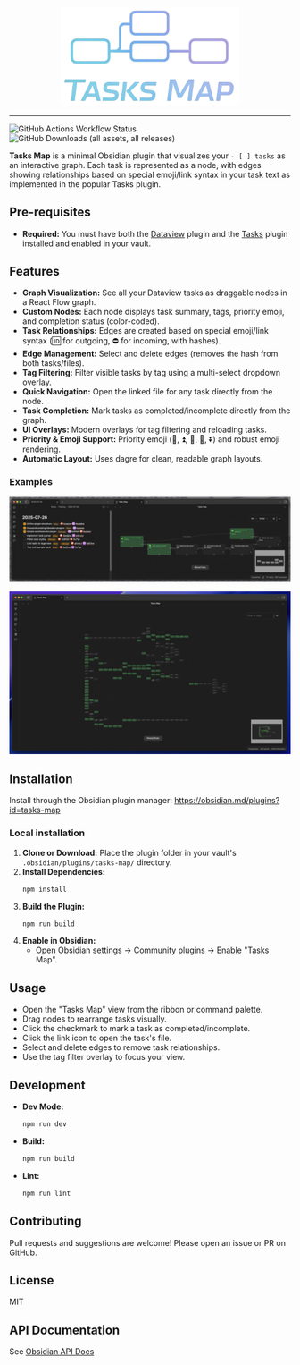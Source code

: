 <p align="center">
  <img src=".github/images/logo.png" alt="Tasks Map Logo" width="320" />
</p>

---
![GitHub Actions Workflow Status](https://img.shields.io/github/actions/workflow/status/NicoKNL/tasks-map/qualify.yaml?branch=main)
![GitHub Downloads (all assets, all releases)](https://img.shields.io/github/downloads/NicoKNL/tasks-map/total)

**Tasks Map** is a minimal Obsidian plugin that visualizes your `- [ ] tasks` as an interactive graph. Each task is represented as a node, with edges showing relationships based on special emoji/link syntax in your task text as implemented in the popular Tasks plugin.

## Pre-requisites

-   **Required:** You must have both the [Dataview](https://github.com/blacksmithgu/obsidian-dataview) plugin and the [Tasks](https://github.com/obsidian-tasks-group/obsidian-tasks) plugin installed and enabled in your vault.

## Features

-   **Graph Visualization:** See all your Dataview tasks as draggable nodes in a React Flow graph.
-   **Custom Nodes:** Each node displays task summary, tags, priority emoji, and completion status (color-coded).
-   **Task Relationships:** Edges are created based on special emoji/link syntax (🆔 for outgoing, ⛔ for incoming, with hashes).
-   **Edge Management:** Select and delete edges (removes the hash from both tasks/files).
-   **Tag Filtering:** Filter visible tasks by tag using a multi-select dropdown overlay.
-   **Quick Navigation:** Open the linked file for any task directly from the node.
-   **Task Completion:** Mark tasks as completed/incomplete directly from the graph.
-   **UI Overlays:** Modern overlays for tag filtering and reloading tasks.
-   **Priority & Emoji Support:** Priority emoji (🔺, ⏫, 🔼, 🔽, ⏬) and robust emoji rendering.
-   **Automatic Layout:** Uses dagre for clean, readable graph layouts.

### Examples

![Tasks Map Example Tasks](.github/images/example-tasks.png)

![Tasks Map Example](.github/images/example.png)

## Installation

Install through the Obsidian plugin manager: https://obsidian.md/plugins?id=tasks-map

### Local installation

1. **Clone or Download:** Place the plugin folder in your vault's `.obsidian/plugins/tasks-map/` directory.
2. **Install Dependencies:**
    ```sh
    npm install
    ```
3. **Build the Plugin:**
    ```sh
    npm run build
    ```
4. **Enable in Obsidian:**
    - Open Obsidian settings → Community plugins → Enable "Tasks Map".

## Usage

-   Open the "Tasks Map" view from the ribbon or command palette.
-   Drag nodes to rearrange tasks visually.
-   Click the checkmark to mark a task as completed/incomplete.
-   Click the link icon to open the task's file.
-   Select and delete edges to remove task relationships.
-   Use the tag filter overlay to focus your view.

## Development

-   **Dev Mode:**
    ```sh
    npm run dev
    ```
-   **Build:**
    ```sh
    npm run build
    ```
-   **Lint:**
    ```sh
    npm run lint
    ```

## Contributing

Pull requests and suggestions are welcome! Please open an issue or PR on GitHub.

## License

MIT

## API Documentation

See [Obsidian API Docs](https://github.com/obsidianmd/obsidian-api)
